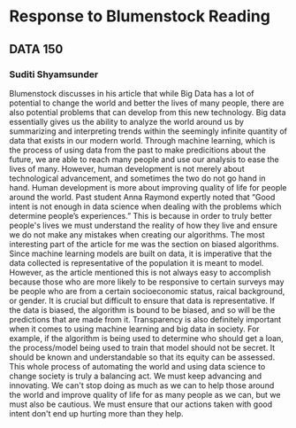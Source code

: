 # Response to Blumenstock Reading

## DATA 150 

### Suditi Shyamsunder 

Blumenstock discusses in his article that while Big Data has a lot of potential to change the world and better the lives of many people, there are also potential problems that can develop from this new technology. Big data essentially gives us the ability to analyze the world around us by summarizing and interpreting trends within the seemingly infinite quantity of data that exists in our modern world. Through machine learning, which is the process of using data from the past to make predicitions about the future, we are able to reach many people and use our analysis to ease the lives of many. However, human development is not merely about technological advancement, and sometimes the two do not go hand in hand. Human development is more about improving quality of life for people around the world. Past student Anna Raymond expertly noted that “Good intent is not enough in data science when dealing with the problems which determine people’s experiences.” This is because in order to truly better people's lives we must understand the reality of how they live and ensure we do not make any mistakes when creating our algorithms. The most interesting part of the article for me was the section on biased algorithms. Since machine learning models are built on data, it is imperative that the data collected is representative of the population it is meant to model. However, as the article mentioned this is not always easy to accomplish because those who are more likely to be responsive to certain surveys may be people who are from a certain socioeconomic status, raical background, or gender. It is crucial but difficult to ensure that data is representative. If the data is biased, the algorithm is bound to be biased, and so will be the predictions that are made from it. Transparency is also definitely important when it comes to using machine learning and big data in society. For example, if the algorithm is being used to determine who should get a loan, the process/model being used to train that model should not be secret. It should be known and understandable so that its equity can be assessed. This whole process of automating the world and using data science to change society is truly a balancing act. We must keep advancing and innovating. We can't stop doing as much as we can to help those around the world and improve quality of life for as many people as we can, but we must also be cautious. We must ensure that our actions taken with good intent don't end up hurting more than they help. 

